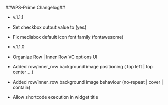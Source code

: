 ##WPS-Prime Changelog##
- v.1.1.1
- Set checkbox output value to (yes) 
- Fix mediabox default icon font family (fontawesome)

- v.1.1.0
- Organize Row | Inner Row VC options UI
- Added row/inner_row background image positioning ( top left | top center ...)
- Added row/inner_row background image behaviour (no-repeat | cover | contain)
- Allow shortcode execution in widget title